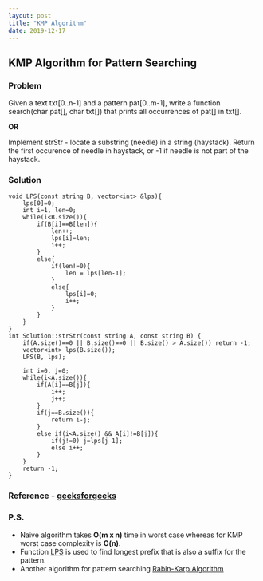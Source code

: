 ```yaml
---
layout: post
title: "KMP Algorithm"
date: 2019-12-17
---
```

## KMP Algorithm for Pattern Searching
### Problem
Given a text txt[0..n-1] and a pattern pat[0..m-1], write a function search(char pat[], char txt[]) that prints all occurrences of pat[] in txt[].

**OR**

Implement strStr - locate a substring (needle) in a string (haystack). Return the first occurence of needle in haystack, or -1 if needle is not part of the haystack.

### Solution
```
void LPS(const string B, vector<int> &lps){
    lps[0]=0;
    int i=1, len=0;
    while(i<B.size()){
        if(B[i]==B[len]){
            len++;
            lps[i]=len;
            i++;
        }
        else{
            if(len!=0){
                len = lps[len-1];
            }
            else{
                lps[i]=0;
                i++;
            }
        }
    }
}
int Solution::strStr(const string A, const string B) {
    if(A.size()==0 || B.size()==0 || B.size() > A.size()) return -1;
    vector<int> lps(B.size());
    LPS(B, lps);
    
    int i=0, j=0;
    while(i<A.size()){
        if(A[i]==B[j]){
            i++;
            j++;
        }
        if(j==B.size()){
            return i-j;
        }
        else if(i<A.size() && A[i]!=B[j]){
            if(j!=0) j=lps[j-1];
            else i++;
        }
    }
    return -1;
}

```
### Reference - [geeksforgeeks](https://www.geeksforgeeks.org/kmp-algorithm-for-pattern-searching/)
### P.S.
- Naive algorithm takes **O(m x n)** time in worst case whereas for KMP worst case complexity is **O(n)**.
- Function [LPS](https://abg011.github.io/blog/2019/12/16/Longest-prefix-suffix) is used to find longest prefix that is also a suffix for the pattern. 
- Another algorithm for pattern searching [Rabin-Karp Algorithm](https://abg011.github.io/blog/2019/12/17/Rabin-Karp-Algorithm)
